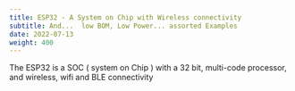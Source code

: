 ```yaml
---
title: ESP32 - A System on Chip with Wireless connectivity
subtitle: And...  low BOM, Low Power... assorted Examples
date: 2022-07-13
weight: 400
---
```


The ESP32 is a SOC ( system on Chip ) with a 32 bit, multi-code processor, and wireless, wifi and BLE connectivity
<!--more-->